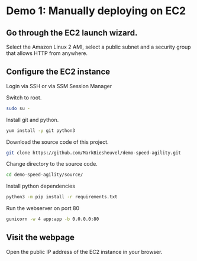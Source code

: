 
Demo 1: Manually deploying on EC2
==


Go through the EC2 launch wizard.
--

Select the Amazon Linux 2 AMI, select a public subnet and a security group that allows HTTP from anywhere.


Configure the EC2 instance
--

Login via SSH or via SSM Session Manager

Switch to root.
```bash
sudo su -
```

Install git and python.
```bash
yum install -y git python3
```

Download the source code of this project.
```bash
git clone https://github.com/MarkBiesheuvel/demo-speed-agility.git
```

Change directory to the source code.
```bash
cd demo-speed-agility/source/
```

Install python dependencies
```bash
python3 -m pip install -r requirements.txt
```

Run the webserver on port 80
```bash
gunicorn -w 4 app:app -b 0.0.0.0:80
```


Visit the webpage
--

Open the public IP address of the EC2 instance in your browser.
